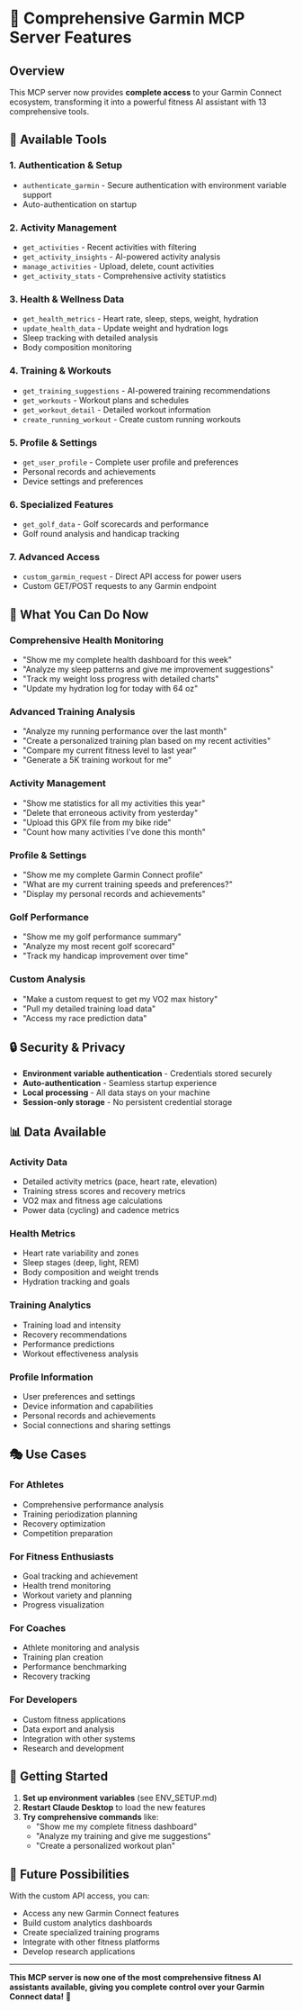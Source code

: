 # 🚀 Comprehensive Garmin MCP Server Features

## Overview
This MCP server now provides **complete access** to your Garmin Connect ecosystem, transforming it into a powerful fitness AI assistant with 13 comprehensive tools.

## 🔧 Available Tools

### 1. **Authentication & Setup**
- `authenticate_garmin` - Secure authentication with environment variable support
- Auto-authentication on startup

### 2. **Activity Management**
- `get_activities` - Recent activities with filtering
- `get_activity_insights` - AI-powered activity analysis
- `manage_activities` - Upload, delete, count activities
- `get_activity_stats` - Comprehensive activity statistics

### 3. **Health & Wellness Data**
- `get_health_metrics` - Heart rate, sleep, steps, weight, hydration
- `update_health_data` - Update weight and hydration logs
- Sleep tracking with detailed analysis
- Body composition monitoring

### 4. **Training & Workouts**
- `get_training_suggestions` - AI-powered training recommendations
- `get_workouts` - Workout plans and schedules
- `get_workout_detail` - Detailed workout information
- `create_running_workout` - Create custom running workouts

### 5. **Profile & Settings**
- `get_user_profile` - Complete user profile and preferences
- Personal records and achievements
- Device settings and preferences

### 6. **Specialized Features**
- `get_golf_data` - Golf scorecards and performance
- Golf round analysis and handicap tracking

### 7. **Advanced Access**
- `custom_garmin_request` - Direct API access for power users
- Custom GET/POST requests to any Garmin endpoint

## 🎯 What You Can Do Now

### **Comprehensive Health Monitoring**
- "Show me my complete health dashboard for this week"
- "Analyze my sleep patterns and give me improvement suggestions"
- "Track my weight loss progress with detailed charts"
- "Update my hydration log for today with 64 oz"

### **Advanced Training Analysis**
- "Analyze my running performance over the last month"
- "Create a personalized training plan based on my recent activities"
- "Compare my current fitness level to last year"
- "Generate a 5K training workout for me"

### **Activity Management**
- "Show me statistics for all my activities this year"
- "Delete that erroneous activity from yesterday"
- "Upload this GPX file from my bike ride"
- "Count how many activities I've done this month"

### **Profile & Settings**
- "Show me my complete Garmin Connect profile"
- "What are my current training speeds and preferences?"
- "Display my personal records and achievements"

### **Golf Performance**
- "Show me my golf performance summary"
- "Analyze my most recent golf scorecard"
- "Track my handicap improvement over time"

### **Custom Analysis**
- "Make a custom request to get my VO2 max history"
- "Pull my detailed training load data"
- "Access my race prediction data"

## 🔒 Security & Privacy

- **Environment variable authentication** - Credentials stored securely
- **Auto-authentication** - Seamless startup experience
- **Local processing** - All data stays on your machine
- **Session-only storage** - No persistent credential storage

## 📊 Data Available

### **Activity Data**
- Detailed activity metrics (pace, heart rate, elevation)
- Training stress scores and recovery metrics
- VO2 max and fitness age calculations
- Power data (cycling) and cadence metrics

### **Health Metrics**
- Heart rate variability and zones
- Sleep stages (deep, light, REM)
- Body composition and weight trends
- Hydration tracking and goals

### **Training Analytics**
- Training load and intensity
- Recovery recommendations
- Performance predictions
- Workout effectiveness analysis

### **Profile Information**
- User preferences and settings
- Device information and capabilities
- Personal records and achievements
- Social connections and sharing settings

## 🎭 Use Cases

### **For Athletes**
- Comprehensive performance analysis
- Training periodization planning
- Recovery optimization
- Competition preparation

### **For Fitness Enthusiasts**
- Goal tracking and achievement
- Health trend monitoring
- Workout variety and planning
- Progress visualization

### **For Coaches**
- Athlete monitoring and analysis
- Training plan creation
- Performance benchmarking
- Recovery tracking

### **For Developers**
- Custom fitness applications
- Data export and analysis
- Integration with other systems
- Research and development

## 🚀 Getting Started

1. **Set up environment variables** (see ENV_SETUP.md)
2. **Restart Claude Desktop** to load the new features
3. **Try comprehensive commands** like:
   - "Show me my complete fitness dashboard"
   - "Analyze my training and give me suggestions"
   - "Create a personalized workout plan"

## 🔮 Future Possibilities

With the custom API access, you can:
- Access any new Garmin Connect features
- Build custom analytics dashboards
- Create specialized training programs
- Integrate with other fitness platforms
- Develop research applications

---

**This MCP server is now one of the most comprehensive fitness AI assistants available, giving you complete control over your Garmin Connect data!** 🎉
